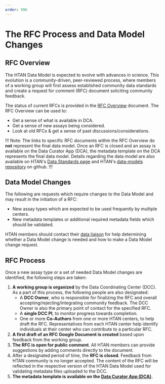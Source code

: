 ```yaml
---
order: 996
---
```


# The RFC Process and Data Model Changes

## RFC Overview
The HTAN Data Model is expected to evolve with advances in science.  This evolution is a community-driven, peer-reviewed process, where members of a working group will first assess established community data standards and create a request for comment (RFC) document soliciting community feedback.

The status of current RFCs is provided in the [RFC Overview](https://docs.google.com/document/d/1dJ7NUoVCtewdtny8bITwtWnzItB4IibL5kJO3ZNh0go/edit?usp=sharing) document.  The RFC Overview can be used to:

- Get a sense of what is available in DCA.
- Get a sense of new assays being considered.
- Look at old RFCs & get a sense of past discussions/considerations.

!!! Note:
The links to specific RFC documents within the RFC Overview do **not** represent the final data model.  Once an RFC is closed and an assay is available on the Data Curator App (DCA), the metadata template on the DCA represents the final data model.  Details regarding the data model are also available on HTAN's [Data Standards page](https://humantumoratlas.org/standards) and HTAN's [data-models repository](https://github.com/ncihtan/data-models) on github.
!!!

## Data Model Changes
The following are requests which require changes to the Data Model and may result in the initiation of a RFC:

- New assay types which are expected to be used frequently by multiple centers.
- New metadata templates or additional required metadata fields which should be validated.

HTAN members should contact their [data liaison](../data_submission/Data_Liaisons.md) for help determining whether a Data Model change is needed and how to make a Data Model change request.  

## RFC Process 
Once a new assay type or a set of needed Data Model changes are identified, the following steps are taken:

1. **A working group is organized** by the Data Coordinating Center (DCC).  As a part of this process, the following people are also designated:
    * A **DCC Owner**, who is responsible for finalizing the RFC and overall accepting/rejecting/integrating community feedback.  The DCC Owner is also the primary point of contact for the specified RFC.
    * A **single DCC PI**, to monitor progress towards completion.
    * One or more **Co-Authors** from one or more HTAN centers, to help draft the RFC. Representatives from each HTAN center help identify individuals at their center who can contribute to a particular RFC.
2. **A first draft of an RFC Google Document is created** based upon feedback from the working group.
3. **The RFC is open for public comment**. All HTAN members can provide suggestions by adding comments directly to the document.
4. After a designated period of time, the **RFC is closed**.  Feedback from HTAN community is no longer accepted. The content of the RFC will be reflected in the respective version of the HTAN Data Model used for validating metadata files uploaded to the DCC.
5. **The metadata template is available on the [Data Curator App (DCA)](https://dca.app.sagebionetworks.org/).**
